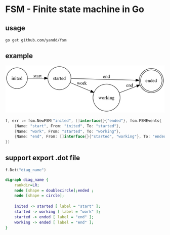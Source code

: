 FSM - Finite state machine in Go
===========================

## usage
```sh
go get github.com/yandd/fsm
```

## example
![fsm](fsm.png)

```go
f, err := fsm.NewFSM("inited", []interface{}{"ended"}, fsm.FSMEvents{
	{Name: "start", From: "inited", To: "started"},
	{Name: "work", From: "started", To: "working"},
	{Name: "end", From: []interface{}{"started", "working"}, To: "ended"},
})
```

## support export .dot file
```go
f.Dot("diag_name")
```

```dot
digraph diag_name {
	rankdir=LR;
	node [shape = doublecircle];ended ;
	node [shape = circle];

	inited -> started [ label = "start" ];
	started -> working [ label = "work" ];
	started -> ended [ label = "end" ];
	working -> ended [ label = "end" ];
}
```
